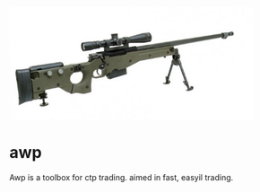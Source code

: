 <p>
<img height="200" src="./misc/awp.png">
</p>

# awp
Awp is a toolbox for ctp trading. aimed in fast, easyil trading.
